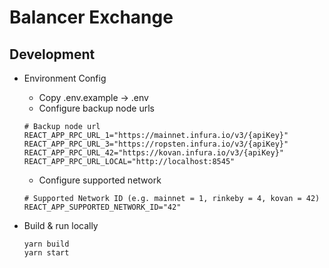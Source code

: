 # Balancer Exchange

## Development

-   Environment Config

    -   Copy .env.example -> .env
    -   Configure backup node urls

    ```
    # Backup node url
    REACT_APP_RPC_URL_1="https://mainnet.infura.io/v3/{apiKey}"
    REACT_APP_RPC_URL_3="https://ropsten.infura.io/v3/{apiKey}"
    REACT_APP_RPC_URL_42="https://kovan.infura.io/v3/{apiKey}"
    REACT_APP_RPC_URL_LOCAL="http://localhost:8545"
    ```

    -   Configure supported network

    ```
    # Supported Network ID (e.g. mainnet = 1, rinkeby = 4, kovan = 42)
    REACT_APP_SUPPORTED_NETWORK_ID="42"
    ```

-   Build & run locally

    ```
    yarn build
    yarn start
    ```
